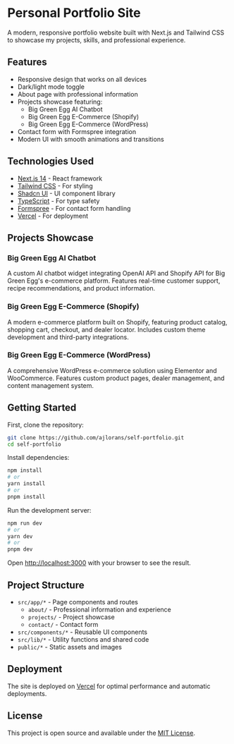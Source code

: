 # Personal Portfolio Site

A modern, responsive portfolio website built with Next.js and Tailwind CSS to showcase my projects, skills, and professional experience.

## Features

- Responsive design that works on all devices
- Dark/light mode toggle
- About page with professional information
- Projects showcase featuring:
  - Big Green Egg AI Chatbot
  - Big Green Egg E-Commerce (Shopify)
  - Big Green Egg E-Commerce (WordPress)
- Contact form with Formspree integration
- Modern UI with smooth animations and transitions

## Technologies Used

- [Next.js 14](https://nextjs.org) - React framework
- [Tailwind CSS](https://tailwindcss.com) - For styling
- [Shadcn UI](https://ui.shadcn.com) - UI component library
- [TypeScript](https://www.typescriptlang.org) - For type safety
- [Formspree](https://formspree.io) - For contact form handling
- [Vercel](https://vercel.com) - For deployment

## Projects Showcase

### Big Green Egg AI Chatbot
A custom AI chatbot widget integrating OpenAI API and Shopify API for Big Green Egg's e-commerce platform. Features real-time customer support, recipe recommendations, and product information.

### Big Green Egg E-Commerce (Shopify)
A modern e-commerce platform built on Shopify, featuring product catalog, shopping cart, checkout, and dealer locator. Includes custom theme development and third-party integrations.

### Big Green Egg E-Commerce (WordPress)
A comprehensive WordPress e-commerce solution using Elementor and WooCommerce. Features custom product pages, dealer management, and content management system.

## Getting Started

First, clone the repository:

```bash
git clone https://github.com/ajlorans/self-portfolio.git
cd self-portfolio
```

Install dependencies:

```bash
npm install
# or
yarn install
# or
pnpm install
```

Run the development server:

```bash
npm run dev
# or
yarn dev
# or
pnpm dev
```

Open [http://localhost:3000](http://localhost:3000) with your browser to see the result.

## Project Structure

- `src/app/*` - Page components and routes
  - `about/` - Professional information and experience
  - `projects/` - Project showcase
  - `contact/` - Contact form
- `src/components/*` - Reusable UI components
- `src/lib/*` - Utility functions and shared code
- `public/*` - Static assets and images

## Deployment

The site is deployed on [Vercel](https://vercel.com) for optimal performance and automatic deployments.

## License

This project is open source and available under the [MIT License](LICENSE).
